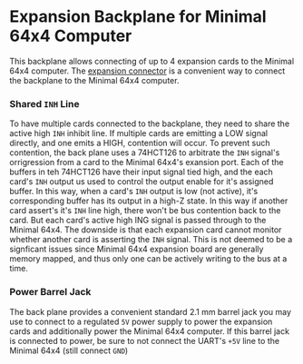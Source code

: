 # Expansion Backplane for Minimal 64x4 Computer

This backplane allows connecting of up to 4 expansion cards to the Minimal 64x4 computer. The [expansion connector](./hardware/expansion-connector/) is a convenient way to connect the backplane to the Minimal 64x4 computer.

### Shared `INH` Line
To have multiple cards connected to the backplane, they need to share the active high `INH` inhibit line. If multiple cards are emitting a LOW signal directly, and one emits a HIGH, contention will occur. To prevent such contention, the back plane uses a 74HCT126 to arbitrate the `INH` signal's orrigression from a card to the Minimal 64x4's exansion port. Each of the buffers in teh 74HCT126 have their input signal tied high, and the each card's `INH` output us used to control the output enable for it's assigned buffer. In this way, when a card's `INH` output is low (not active), it's corresponding buffer has its output in a high-Z state. In this way if another card assert's it's `INH` line high, there won't be bus contention back to the card. But each card's active high ING signal is passed through to the Minimal 64x4. The downside is that each expansion card cannot monitor whether another card is asserting the `INH` signal. This is not deemed to be a signficant issues since Minimal 64x4 expansion board are generally memory mapped, and thus only one can be actively writing to the bus at a time.


### Power Barrel Jack
The back plane provides a convenient standard 2.1 mm barrel jack you may use to connect to a regulated `5V` power supply to power the expansion cards and additionally power the Minimal 64x4 computer. If this barrel jack is connected to power, be sure to not connect the UART's `+5V` line to the Minimal 64x4 (still connect `GND`)